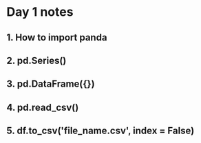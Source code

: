 # Day 1 notes
## 1. How to import panda
## 2. pd.Series()
## 3. pd.DataFrame({})
## 4. pd.read_csv()
## 5. df.to_csv('file_name.csv', index = False)
